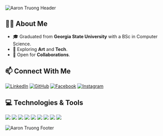 ![Aaron Truong Header](https://capsule-render.vercel.app/api?type=wave&color=gradient&height=200&section=header&text=Aaron%20Truong&fontSize=80)

## 👨‍💻 About Me

- 🎓 Graduated from **Georgia State University** with a BSc in Computer Science.
- 🌱 Exploring **Art** and **Tech**.
- 👯 Open for **Collaborations**.

## 📫 Connect With Me

[![LinkedIn](https://img.shields.io/badge/LinkedIn-Aaron_Truong-blue?style=flat-square&logo=linkedin)](https://www.linkedin.com/in/huy-truong-10b4aa199/)
[![GitHub](https://img.shields.io/badge/GitHub-huygiatrng-lightgrey?style=flat-square&logo=github)](https://github.com/huygiatrng)
[![Facebook](https://img.shields.io/badge/Facebook-Aaron_Truong-blue?style=flat-square&logo=facebook)](https://www.facebook.com/zwtrng.vn2711/)
[![Instagram](https://img.shields.io/badge/Instagram-huy.artou-purple?style=flat-square&logo=instagram)](https://www.instagram.com/huy.artou/)

## 💻 Technologies & Tools

![](https://img.shields.io/badge/Code-Python-blue?style=for-the-badge&logo=python)
![](https://img.shields.io/badge/Code-Java-orange?style=for-the-badge&logo=java)
![](https://img.shields.io/badge/Code-JavaScript-yellow?style=for-the-badge&logo=javascript)
![](https://img.shields.io/badge/Code-HTML5-red?style=for-the-badge&logo=html5)
![](https://img.shields.io/badge/Code-CSS3-blue?style=for-the-badge&logo=css3&logoColor=white)
![](https://img.shields.io/badge/Framework-Django-green?style=for-the-badge&logo=django)
![](https://img.shields.io/badge/Framework-Flask-black?style=for-the-badge&logo=flask)
![](https://img.shields.io/badge/Tools-Docker-blue?style=for-the-badge&logo=docker)
![](https://img.shields.io/badge/AWS-Cloud-orange?style=for-the-badge&logo=amazon-aws)

![Aaron Truong Footer](https://capsule-render.vercel.app/api?type=wave&color=gradient&height=200&section=footer&text=%20&fontSize=80)
